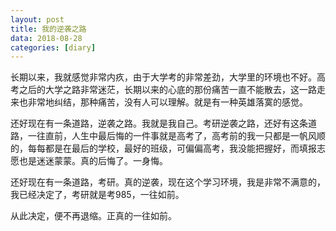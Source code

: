 ```yaml
---
layout: post
title: 我的逆袭之路
data: 2018-08-28
categories: [diary]
---
```


长期以来，我就感觉非常内疚，由于大学考的非常差劲，大学里的环境也不好。高考之后的大学之路非常迷茫，长期以来的心底的那份痛苦一直不能散去，这一路走来也非常地纠结，那种痛苦，没有人可以理解。就是有一种英雄落寞的感觉。

还好现在有一条道路，逆袭之路。我就是我自己。考研逆袭之路，还好有这条道路，一往直前，人生中最后悔的一件事就是高考了，高考前的我一只都是一帆风顺的，每每都是在最后的学校，最好的班级，可偏偏高考，我没能把握好，而填报志愿也是迷迷蒙蒙。真的后悔了。一身悔。

还好现在有一条道路，考研。真的逆袭，现在这个学习环境，我是非常不满意的，我已经决定了，考研就是考985，一往如前。

从此决定，便不再退缩。正真的一往如前。

